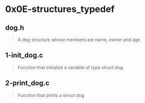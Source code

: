 # 0x0E-structures_typedef

## dog.h
> A dog structure whose members are name, owner and age

## 1-init_dog.c
> Function that initialize a variable of type struct dog

## 2-print_dog.c
> Function that prints a struct dog
